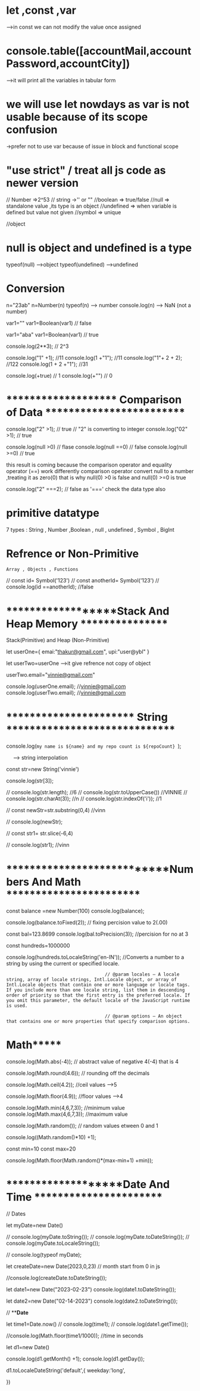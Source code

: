 # let ,const ,var
-->in const we can not modify the value once assigned


# console.table([accountMail,accountPassword,accountCity])
   -->it will print all the variables in tabular form

# we will use let nowdays as var is not usable because of its scope confusion

->prefer not to use var because of issue in block and functional scope

# "use strict" / treat all js code as newer version

// Number =>2^53
// string ->'' or ""
//boolean => true/false
//null => standalone value ,its type is an object
//undefined => when variable is defined but value not given
//symbol => unique

//object 

# null is object and undefined is a type
   typeof(null) -->object
   typeof(undefined) -->undefined

# Conversion 
 
 n="23ab"
 n=Number(n)
 typeof(n)  --> number
 console.log(n) --> NaN (not a number)

 var1=""
 var1=Boolean(var1) // false

 var1="aba"
 var1=Boolean(var1) // true

console.log(2**3); // 2^3 

console.log("1" +1); //11
console.log(1 +"1"); //11
console.log("1"+ 2 + 2); //122
console.log(1 + 2 +"1"); //31

console.log(+true) // 1
console.log(+"")  // 0

# ******************* Comparison of Data ************************

  console.log("2" >1); // true // "2" is converting to integer
  console.log("02" >1); // true


   console.log(null >0)  // flase
   console.log(null ==0) // false
    console.log(null >=0)  // true
   
   this result is coming because the comparison operator and equality operator (==) work differently
   comparison operator convert null to a number ,treating it as zero(0) that is why null(0) >0 is false 
   and null(0) >=0 is true

   console.log("2" ===2); // false as '===' check the data type also

# primitive datatype
   
   7 types : String , Number ,Boolean , null , undefined , Symbol , BigInt

# Refrence or Non-Primitive
    
    Array , Objects , Functions 


// const id= Symbol('123')
// const anotherId= Symbol('123')
// console.log(id ==anotherId); //false

# ******************Stack And Heap Memory ***************

  Stack(Primitive) and Heap (Non-Primitive)

  let userOne={
    emai:"thakur@gmail.com",
    upi:"user@ybl"
}

let userTwo=userOne -->it give refrence not copy of object

userTwo.email="vinnie@gmail.com"

console.log(userOne.email);  //vinnie@gmail.com
console.log(userTwo.email); //vinnie@gmail.com

# ********************** String *****************************

console.log(`my name is ${name} and my repo count is ${repoCount} `); 

`  `  --> string interpolation

 const str=new String('vinnie')

console.log(str[3]);

// console.log(str.length);   //6
// console.log(str.toUpperCase())  //VINNIE
// console.log(str.charAt(3));    //n
// console.log(str.indexOf('i'));  //1

// const newStr=str.substring(0,4)  //vinn

// console.log(newStr);

// const str1= str.slice(-6,4)

// console.log(str1);  //vinn

# ***************************Numbers And Math ***********************

const balance =new Number(100)
console.log(balance);

console.log(balance.toFixed(2)); // fixing percision value to 2(.00)

const bal=123.8699
console.log(bal.toPrecision(3)); //percision for no at 3

const hundreds=1000000

console.log(hundreds.toLocaleString('en-IN')); //Converts a number to a string by using the current or specified locale.

                                         // @param locales — A locale string, array of locale strings, Intl.Locale object, or array of Intl.Locale objects that contain one or more language or locale tags. If you include more than one locale string, list them in descending order of priority so that the first entry is the preferred locale. If you omit this parameter, the default locale of the JavaScript runtime is used.

                                         // @param options — An object that contains one or more properties that specify comparison options.

# **********************Math***************************

console.log(Math.abs(-4)); // abstract value of negative 4(-4) that is 4

console.log(Math.round(4.6)); // rounding off the decimals

console.log(Math.ceil(4.2)); //ceil values -->5

console.log(Math.floor(4.9)); //floor values  -->4

console.log(Math.min(4,6,7,3)); //minimum value
console.log(Math.max(4,6,7,3)); //maximum value

console.log(Math.random()); // random values etween 0 and 1

console.log((Math.random()*10) +1);

const min=10
const max=20

console.log(Math.floor(Math.random()*(max-min+1) +min));

# *******************Date And Time **********************

// Dates

let myDate=new Date()

// console.log(myDate.toString());
// console.log(myDate.toDateString());
// console.log(myDate.toLocaleString());

// console.log(typeof myDate);

let createDate=new Date(2023,0,23) // month start from 0 in js

//console.log(createDate.toDateString());

let date1=new Date("2023-02-23")
console.log(date1.toDateString());

let date2=new Date("02-14-2023")
console.log(date2.toDateString());

// ******************Date****************

let time1=Date.now()
// console.log(time1);
// console.log(date1.getTime());

//console.log(Math.floor(time1/1000)); //time in seconds 

let d1=new Date()

console.log(d1.getMonth() +1);
console.log(d1.getDay());

d1.toLocaleDateString('default',{
    weekday:'long',
    
})